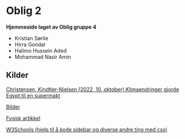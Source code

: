 # Oblig 2

**Hjemmeside laget av Oblig gruppe 4**

- Kristian Sørlie
- Hirra Gondal
- Halimo Hussein Aded
- Mohammad Nasir Amin


## Kilder

[Christensen, Kindtler-Nielsen (2022, 10. oktober) Klimaendringer gjorde Egypt til en supermakt](https://historienet.no/sivilisasjoner/egyptere/klimaendringer-gjorde-egypt-til-en-supermakt) 

[Bilder](https://historienet.no/sivilisasjoner/egyptere/klimaendringer-gjorde-egypt-til-en-supermakt)

[Fysisk artikkel](https://imgur.com/a/MkkLCtJ)

[W3Schools (hjelp til å kode sidebar og diverse andre ting med css)](https://www.w3schools.com/)
